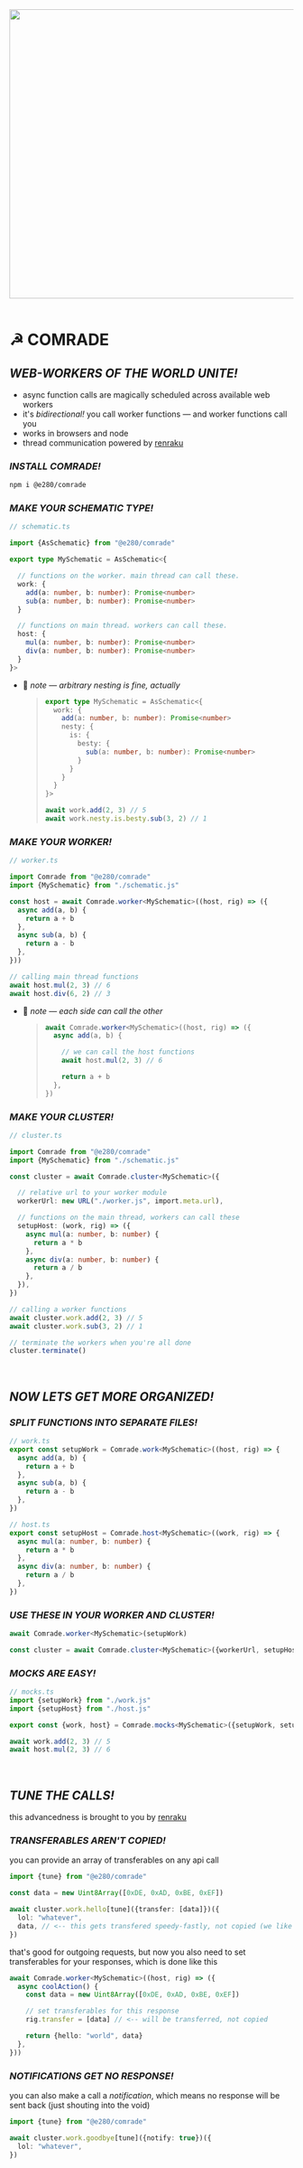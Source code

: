 
<div align="center"><img alt="" width="512" src="./assets/comrade.avif"/></div>

<br/>

# ☭ COMRADE

## *WEB-WORKERS OF THE WORLD UNITE!*
- async function calls are magically scheduled across available web workers
- it's *bidirectional!* you call worker functions — and worker functions call you
- works in browsers and node
- thread communication powered by [renraku](https://github.com/chase-moskal/renraku)

### *INSTALL COMRADE!*
```sh
npm i @e280/comrade
```

### *MAKE YOUR SCHEMATIC TYPE!*
```ts
// schematic.ts

import {AsSchematic} from "@e280/comrade"

export type MySchematic = AsSchematic<{

  // functions on the worker. main thread can call these.
  work: {
    add(a: number, b: number): Promise<number>
    sub(a: number, b: number): Promise<number>
  }

  // functions on main thread. workers can call these.
  host: {
    mul(a: number, b: number): Promise<number>
    div(a: number, b: number): Promise<number>
  }
}>
```
- 💁 *note — arbitrary nesting is fine, actually*
  > ```ts
  > export type MySchematic = AsSchematic<{
  >   work: {
  >     add(a: number, b: number): Promise<number>
  >     nesty: {
  >       is: {
  >         besty: {
  >           sub(a: number, b: number): Promise<number>
  >         }
  >       }
  >     }
  >   }
  > }>
  > ```
  > ```ts
  > await work.add(2, 3) // 5
  > await work.nesty.is.besty.sub(3, 2) // 1
  > ```

### *MAKE YOUR WORKER!*
```ts
// worker.ts

import Comrade from "@e280/comrade"
import {MySchematic} from "./schematic.js"

const host = await Comrade.worker<MySchematic>((host, rig) => ({
  async add(a, b) {
    return a + b
  },
  async sub(a, b) {
    return a - b
  },
}))

// calling main thread functions
await host.mul(2, 3) // 6
await host.div(6, 2) // 3
```
- 💁 *note — each side can call the other*
  > ```ts
  > await Comrade.worker<MySchematic>((host, rig) => ({
  >   async add(a, b) {
  > 
  >     // we can call the host functions
  >     await host.mul(2, 3) // 6
  > 
  >     return a + b
  >   },
  > })
  > ```

### *MAKE YOUR CLUSTER!*
```ts
// cluster.ts

import Comrade from "@e280/comrade"
import {MySchematic} from "./schematic.js"

const cluster = await Comrade.cluster<MySchematic>({

  // relative url to your worker module
  workerUrl: new URL("./worker.js", import.meta.url),

  // functions on the main thread, workers can call these
  setupHost: (work, rig) => ({
    async mul(a: number, b: number) {
      return a * b
    },
    async div(a: number, b: number) {
      return a / b
    },
  }),
})

// calling a worker functions
await cluster.work.add(2, 3) // 5
await cluster.work.sub(3, 2) // 1

// terminate the workers when you're all done
cluster.terminate()
```

<br/>

## *NOW LETS GET MORE ORGANIZED!*

### *SPLIT FUNCTIONS INTO SEPARATE FILES!*
```ts
// work.ts
export const setupWork = Comrade.work<MySchematic>((host, rig) => {
  async add(a, b) {
    return a + b
  },
  async sub(a, b) {
    return a - b
  },
})
```
```ts
// host.ts
export const setupHost = Comrade.host<MySchematic>((work, rig) => {
  async mul(a: number, b: number) {
    return a * b
  },
  async div(a: number, b: number) {
    return a / b
  },
})
```

### *USE THESE IN YOUR WORKER AND CLUSTER!*
```ts
await Comrade.worker<MySchematic>(setupWork)
```
```ts
const cluster = await Comrade.cluster<MySchematic>({workerUrl, setupHost})
```

### *MOCKS ARE EASY!*
```ts
// mocks.ts
import {setupWork} from "./work.js"
import {setupHost} from "./host.js"

export const {work, host} = Comrade.mocks<MySchematic>({setupWork, setupHost})

await work.add(2, 3) // 5
await host.mul(2, 3) // 6
```

<br/>

## *TUNE THE CALLS!*
this advancedness is brought to you by [renraku](https://github.com/chase-moskal/renraku)

### *TRANSFERABLES AREN'T COPIED!*
you can provide an array of transferables on any api call

```ts
import {tune} from "@e280/comrade"

const data = new Uint8Array([0xDE, 0xAD, 0xBE, 0xEF])

await cluster.work.hello[tune]({transfer: [data]})({
  lol: "whatever",
  data, // <-- this gets transfered speedy-fastly, not copied (we like this)
})
```

that's good for outgoing requests, but now you also need to set transferables for your responses, which is done like this

```ts
await Comrade.worker<MySchematic>((host, rig) => ({
  async coolAction() {
    const data = new Uint8Array([0xDE, 0xAD, 0xBE, 0xEF])

    // set transferables for this response
    rig.transfer = [data] // <-- will be transferred, not copied

    return {hello: "world", data}
  },
}))
```

### *NOTIFICATIONS GET NO RESPONSE!*
you can also make a call a *notification*, which means no response will be sent back (just shouting into the void)

```ts
import {tune} from "@e280/comrade"

await cluster.work.goodbye[tune]({notify: true})({
  lol: "whatever",
})
```

